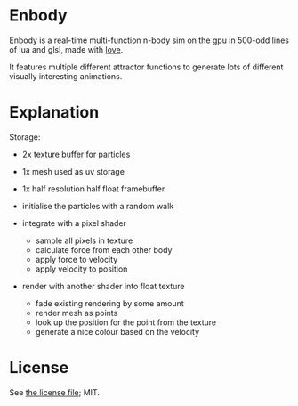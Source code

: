 # Enbody

Enbody is a real-time multi-function n-body sim on the gpu in 500-odd lines of lua and glsl, made with [love](http://love2d.org).

It features multiple different attractor functions to generate lots of different visually interesting animations.

# Explanation

Storage:
- 2x texture buffer for particles
- 1x mesh used as uv storage
- 1x half resolution half float framebuffer

- initialise the particles with a random walk
- integrate with a pixel shader
	- sample all pixels in texture
	- calculate force from each other body
	- apply force to velocity
	- apply velocity to position
- render with another shader into float texture
	- fade existing rendering by some amount
	- render mesh as points
	- look up the position for the point from the texture
	- generate a nice colour based on the velocity

# License

See [the license file](license.txt); MIT.
